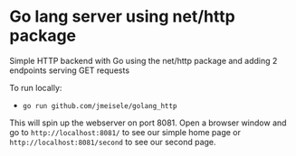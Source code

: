 # Go lang server using net/http package

Simple HTTP backend with Go using the net/http package and adding 2 endpoints serving GET requests

To run locally:

- `go run github.com/jmeisele/golang_http`

This will spin up the webserver on port 8081. Open a browser window and go to `http://localhost:8081/` to see our simple home page or `http://localhost:8081/second` to see our second page.
